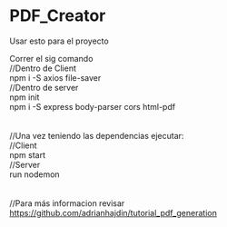 # PDF_Creator
Usar esto para el proyecto

Correr el sig comando<br>
//Dentro de Client<br>
npm i -S axios file-saver<br>
//Dentro de server<br>
npm init<br>
npm i -S express body-parser cors html-pdf<br>
<br>
<br>
//Una vez teniendo las dependencias ejecutar:<br>
//Client<br>
npm start<br>
//Server<br>
run nodemon<br>
<br>
<br>
//Para más informacion revisar https://github.com/adrianhajdin/tutorial_pdf_generation
